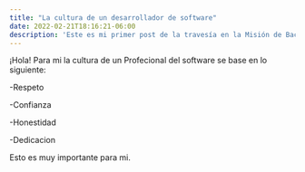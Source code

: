 ```yaml
---
title: "La cultura de un desarrollador de software"
date: 2022-02-21T18:16:21-06:00
description: 'Este es mi primer post de la travesía en la Misión de Backend con Node JS de Launch X.'
---
```

¡Hola!
Para mi la cultura de un Profecional del software se base en lo siguiente:

-Respeto

-Confianza

-Honestidad

-Dedicacion

Esto es muy importante para mi.
